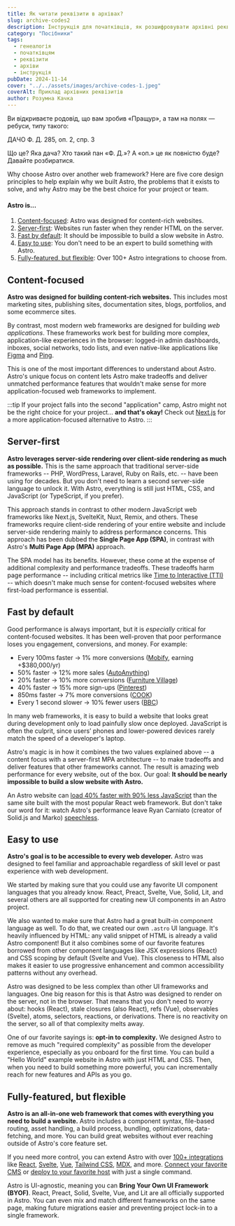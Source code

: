 ```yaml
---
title: Як читати реквізити в архівах?
slug: archive-codes2
description: Інструкція для початківців, як розшифровувати архівні реквізити.
category: "Посібники"
tags:
  - генеалогія
  - початківцям
  - реквізити
  - архіви
  - інструкція
pubDate: 2024-11-14
cover: "../../assets/images/archive-codes-1.jpeg"
coverAlt: Приклад архівних реквізитів
author: Розумна Качка
---
```


Ви відкриваєте родовід, що вам зробив «Пращур», а там на полях — ребуси, типу такого:

ДАЧО Ф. Д. 285, оп. 2, спр. 3

Що це? Яка дача? Хто такий пан «Ф. Д.»? А «оп.» це як повністю буде? Давайте розбиратися.

Why choose Astro over another web framework? Here are five core design principles to help explain why we built Astro, the problems that it exists to solve, and why Astro may be the best choice for your project or team.

#### Astro is...

1. [Content-focused](#content-focused): Astro was designed for content-rich websites.
2. [Server-first](#server-first): Websites run faster when they render HTML on the server.
3. [Fast by default](#fast-by-default): It should be impossible to build a slow website in Astro.
4. [Easy to use](#easy-to-use): You don't need to be an expert to build something with Astro.
5. [Fully-featured, but flexible](#fully-featured-but-flexible): Over 100+ Astro integrations to choose from.

## Content-focused

**Astro was designed for building content-rich websites.** This includes most marketing sites, publishing sites, documentation sites, blogs, portfolios, and some ecommerce sites.

By contrast, most modern web frameworks are designed for building _web applications_. These frameworks work best for building more complex, application-like experiences in the browser: logged-in admin dashboards, inboxes, social networks, todo lists, and even native-like applications like [Figma](https://figma.com/) and [Ping](https://ping.gg/).

This is one of the most important differences to understand about Astro. Astro's unique focus on content lets Astro make tradeoffs and deliver unmatched performance features that wouldn't make sense for more application-focused web frameworks to implement.

:::tip
If your project falls into the second "application" camp, Astro might not be the right choice for your project... **and that's okay!** Check out [Next.js](https://nextjs.org/) for a more application-focused alternative to Astro.
:::

## Server-first

**Astro leverages server-side rendering over client-side rendering as much as possible.** This is the same approach that traditional server-side frameworks -- PHP, WordPress, Laravel, Ruby on Rails, etc. -- have been using for decades. But you don't need to learn a second server-side language to unlock it. With Astro, everything is still just HTML, CSS, and JavaScript (or TypeScript, if you prefer).

This approach stands in contrast to other modern JavaScript web frameworks like Next.js, SvelteKit, Nuxt, Remix, and others. These frameworks require client-side rendering of your entire website and include server-side rendering mainly to address performance concerns. This approach has been dubbed the **Single Page App (SPA)**, in contrast with Astro's **Multi Page App (MPA)** approach.

The SPA model has its benefits. However, these come at the expense of additional complexity and performance tradeoffs. These tradeoffs harm page performance -- including critical metrics like [Time to Interactive (TTI)](https://web.dev/interactive/) -- which doesn't make much sense for content-focused websites where first-load performance is essential.

## Fast by default

Good performance is always important, but it is _especially_ critical for content-focused websites. It has been well-proven that poor performance loses you engagement, conversions, and money. For example:

- Every 100ms faster → 1% more conversions ([Mobify](https://web.dev/why-speed-matters/), earning +$380,000/yr)
- 50% faster → 12% more sales ([AutoAnything](https://www.digitalcommerce360.com/2010/08/19/web-accelerator-revs-conversion-and-sales-autoanything/))
- 20% faster → 10% more conversions ([Furniture Village](https://www.thinkwithgoogle.com/intl/en-gb/marketing-strategies/app-and-mobile/furniture-village-and-greenlight-slash-page-load-times-boosting-user-experience/))
- 40% faster → 15% more sign-ups ([Pinterest](https://medium.com/pinterest-engineering/driving-user-growth-with-performance-improvements-cfc50dafadd7))
- 850ms faster → 7% more conversions ([COOK](https://web.dev/why-speed-matters/))
- Every 1 second slower → 10% fewer users ([BBC](https://www.creativebloq.com/features/how-the-bbc-builds-websites-that-scale))

In many web frameworks, it is easy to build a website that looks great during development only to load painfully slow once deployed. JavaScript is often the culprit, since users’ phones and lower-powered devices rarely match the speed of a developer's laptop.

Astro's magic is in how it combines the two values explained above -- a content focus with a server-first MPA architecture -- to make tradeoffs and deliver features that other frameworks cannot. The result is amazing web performance for every website, out of the box. Our goal: **It should be nearly impossible to build a slow website with Astro.**

An Astro website can [load 40% faster with 90% less JavaScript](https://twitter.com/t3dotgg/status/1437195415439360003) than the same site built with the most popular React web framework. But don't take our word for it: watch Astro's performance leave Ryan Carniato (creator of Solid.js and Marko) [speechless](https://youtu.be/2ZEMb_H-LYE?t=8163).

## Easy to use

**Astro's goal is to be accessible to every web developer.** Astro was designed to feel familiar and approachable regardless of skill level or past experience with web development.

We started by making sure that you could use any favorite UI component languages that you already know. React, Preact, Svelte, Vue, Solid, Lit, and several others are all supported for creating new UI components in an Astro project.

We also wanted to make sure that Astro had a great built-in component language as well. To do that, we created our own `.astro` UI language. It's heavily influenced by HTML: any valid snippet of HTML is already a valid Astro component! But it also combines some of our favorite features borrowed from other component languages like JSX expressions (React) and CSS scoping by default (Svelte and Vue). This closeness to HTML also makes it easier to use progressive enhancement and common accessibility patterns without any overhead.

Astro was designed to be less complex than other UI frameworks and languages. One big reason for this is that Astro was designed to render on the server, not in the browser. That means that you don't need to worry about: hooks (React), stale closures (also React), refs (Vue), observables (Svelte), atoms, selectors, reactions, or derivations. There is no reactivity on the server, so all of that complexity melts away.

One of our favorite sayings is: **opt-in to complexity.** We designed Astro to remove as much "required complexity" as possible from the developer experience, especially as you onboard for the first time. You can build a "Hello World" example website in Astro with just HTML and CSS. Then, when you need to build something more powerful, you can incrementally reach for new features and APIs as you go.

## Fully-featured, but flexible

**Astro is an all-in-one web framework that comes with everything you need to build a website.** Astro includes a component syntax, file-based routing, asset handling, a build process, bundling, optimizations, data-fetching, and more. You can build great websites without ever reaching outside of Astro's core feature set.

If you need more control, you can extend Astro with over [100+ integrations](https://astro.build/integrations/) like [React](https://www.npmjs.com/package/@astrojs/react), [Svelte](https://www.npmjs.com/package/@astrojs/svelte), [Vue](https://www.npmjs.com/package/@astrojs/vue), [Tailwind CSS](https://www.npmjs.com/package/@astrojs/tailwind), [MDX](https://www.npmjs.com/package/@astrojs/mdx), and more. [Connect your favorite CMS](/en/guides/cms/) or [deploy to your favorite host](/en/guides/deploy/) with just a single command.

Astro is UI-agnostic, meaning you can **Bring Your Own UI Framework (BYOF)**. React, Preact, Solid, Svelte, Vue, and Lit are all officially supported in Astro. You can even mix and match different frameworks on the same page, making future migrations easier and preventing project lock-in to a single framework.
